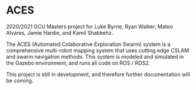 # ACES
2020/2021 GCU Masters project for Luke Byrne, Ryan Walker, Mateo Alvares, Jamie Hardie, and Kamil Shabkehz.

The ACES (Automated Colaborative Exploration Swarm) system is a comprehensive multi-robot mapping system that uses cutting edge CSLAM and swarm navigation methods. This system is modeled and simulated in the Gazebo environment, and runs all code on ROS / ROS2.

This project is still in development, and therefore further documentation will be coming.
